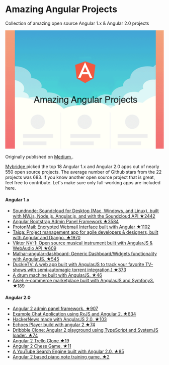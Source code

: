 # Amazing Angular Projects
Collection of amazing open source Angular 1.x & Angular 2.0 projects

<a href="https://medium.mybridge.co/22-amazing-open-source-react-projects-cb8230ec719f#.oz0g4c7mh"> <img src="7.png" width="800" alt="Mybridge Medium"></a>

Originally published on <a href="https://medium.mybridge.co/18-amazing-open-source-angular-projects-dd9e81d921ee"> Medium </a>.

<a href="http://www.mybridge.co"> Mybridge </a> picked the top 18 Angular 1.x and Angular 2.0 apps out of nearly 550 open source projects. The average number of Github stars from the 22 projects was 683. If you know another open source project that is great, feel free to contribute. Let's make sure only full-working apps are included here.


#### Angular 1.x
* [Soundnode: Soundcloud for Desktop (Mac, Windows, and Linux), built with NW.js, Node.js, Angular.js, and with the Soundcloud API ★2442](https://github.com/Soundnode/soundnode-app)
* [Angular Bootstrap Admin Panel Framework ★3584](https://github.com/akveo/blur-admin)
* [ProtonMail: Encrypted Webmail Interface built with Angular ★1102](https://github.com/ProtonMail/WebClient)
* [Taiga: Project management app for agile developers & designers, built with Angular and Django. ★1970](https://github.com/taigaio/taiga-front)
* [Viktor NV-1: Open source musical instrument built with AngularJS & WebAudio API ★609](https://github.com/nicroto/viktor)
* [Malhar-angular-dashboard: Generic Dashboard/Widgets functionality with AngularJS. ★545](https://github.com/DataTorrent/malhar-angular-dashboard)
* [DuckieTV: A web app built with AngularJS to track your favorite TV-shows with semi-automagic torrent integration.) ★373](https://github.com/SchizoDuckie/DuckieTV)
* [A drum machine built with AngularJS. ★46](https://github.com/dougjohnston/angular-drum-machine)
* [Aisel: e-commerce marketplace built with AngularJS and Symfony3. ★189](https://github.com/ivanproskuryakov/Aisel)


#### Angular 2.0 
* [Angular 2 admin panel framework. ★907](https://github.com/akveo/ng2-admin)
* [Example Chat Application using RxJS and Angular 2. ★634](https://github.com/ng-book/angular2-rxjs-chat)
* [HackerNews made with AngularJS 2.0. ★103](https://github.com/hswolff/hn-ng2)
* [Echoes Player build with angular 2 ★74](https://github.com/orizens/echoes-ng2)
* [Dribbble Clone: Angular 2 playground using TypeScript and SystemJS loader. ★74](https://github.com/mohammedzamakhan/ng2-dribbble)
* [Angular 2 Trello Clone ★19](https://github.com/mrf28/a2gtm)
* [Angular 2 Chess Game. ★11](https://github.com/shlomiassaf/ng2-chess)
* [A YouTube Search Engine built with Angular 2.0. ★85](https://github.com/alexhawkins/angular2-tuber)
* [Angular 2 based piano note training game. ★2](https://github.com/JosephWoodward/Angular2PianoNoteTrainingGame)

